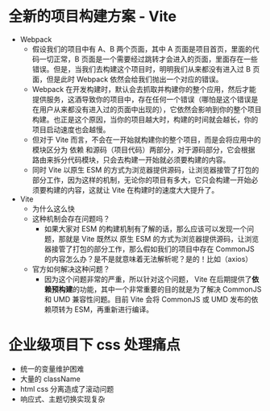 # 全新的项目构建方案 - Vite

- Webpack
  - 假设我们的项目中有 A、B 两个页面，其中 A 页面是项目首页，里面的代码一切正常，B 页面是一个需要经过跳转才会进入的页面，里面存在一些错误。但是，当我们去构建这个项目时，明明我们从来都没有进入过 B 页面，但是此时 Webpack 依然会给我们抛出一个对应的错误。
  - Webpack 在开发构建时，默认会去抓取并构建你的整个应用，然后才能提供服务，这酒导致你的项目中，存在任何一个错误（哪怕是这个错误是在用户从来都没有进入过的页面中出现的），它依然会影响到你的整个项目构建。也正是这个原因，当你的项目越大时，构建的时间就会越长，你的项目启动速度也会越慢。
  - 但对于 Vite 而言，不会在一开始就构建你的整个项目，而是会将应用中的模块区分为 依赖 和源码（项目代码）两部分，对于源码部分，它会根据 路由来拆分代码模块，只会去构建一开始就必须要构建的内容。
  - 同时 Vite 以原生 ESM 的方式为浏览器提供源码，让浏览器接管了打包的部分工作，因为这样的机制，无论你的项目有多大，它只会构建一开始必须要构建的内容，这就让 Vite 在构建时的速度大大提升了。
- Vite
  - 为什么这么快
  - 这种机制会存在问题吗？
    - 如果大家对 ESM 的构建机制有了解的话，那么应该可以发现一个问题，那就是 Vite 既然以 原生 ESM 的方式为浏览器提供源码，让浏览器接管了打包的部分工作，那么假如我们的项目中存在 CommonJS 的内容怎么办？是不是就意味着无法解析呢？是的！比如（axios）
  - 官方如何解决这种问题？
    - 因为这个问题非常的严重，所以针对这个问题， Vite 在后期提供了**依赖预构建**的功能，其中一个非常重要的目的就是为了解决 CommonJS 和 UMD 兼容性问题。目前 Vite 会将 CommonJS 或 UMD 发布的依赖项转为 ESM，再重新进行编译。

# 企业级项目下 css 处理痛点

- 统一的变量维护困难
- 大量的 className
- html css 分离造成了滚动问题
- 响应式、主题切换实现复杂
